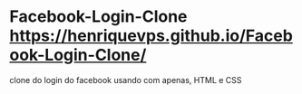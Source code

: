 # Facebook-Login-Clone https://henriquevps.github.io/Facebook-Login-Clone/
clone do login do facebook usando com apenas, HTML e CSS
